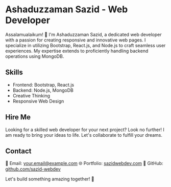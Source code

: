 # Ashaduzzaman Sazid - Web Developer

Assalamualaikum! 👋 I'm Ashaduzzaman Sazid, a dedicated web developer with a passion for creating responsive and innovative web pages. I specialize in utilizing Bootstrap, React.js, and Node.js to craft seamless user experiences. My expertise extends to proficiently handling backend operations using MongoDB.

## Skills
- Frontend: Bootstrap, React.js
- Backend: Node.js, MongoDB
- Creative Thinking
- Responsive Web Design

## Hire Me
Looking for a skilled web developer for your next project? Look no further! I am ready to bring your ideas to life. Let's collaborate to fulfill your dreams.

## Contact
📧 Email: [your.email@example.com](mailto:your.email@example.com)
🌐 Portfolio: [sazidwebdev.com](https://www.sazidwebdev.com)
🔗 GitHub: [github.com/sazid-webdev](https://github.com/sazid-webdev)

Let's build something amazing together! 🚀
